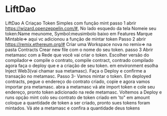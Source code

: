 # LiftDao
LiftDao A 
Criaçao Token Simples com função mint
passo 1 abrir https://wizard.openzeppelin.com/#, 
No lado esquedo da tela Nomeie seu token:Name meunome, Symbol:meusimbolo
baixo em Features
Marque Mintable=> aqui vc adicionou a função de mintar token
Passo 2 abrir https://remix.ethereum.org/# 
Criar uma Workspace nova no remix=> na pasta Contracts Crear new file com o nome do seu token.
passo 3
Abrir metamasc com a Rede que você vai criar o token.
Escolher versão do compilador=> 
compile o contrato, compile contract, contrado compilado agora faça o deploy que e a criação de seu token.
em environment esolha Inject Web3(vai chamar sua metamasc).
Faça o Deploy e confirme a transação no metamasc.
Passo 3- Vamos mintar o token.
Em deployed contracts, pegue o endereço do contrato criado, copie e agora vamos importar pra metamasc.
abra a metamasc vá ate import token e cole seu endereço, pronto token adicionado na rede metamasc.
Voltemos a Deploy e runs
opção mint colo seu contrato de token criado em 'to" em amount coloque a quantidade de token a ser criado, pronto sues tokens foram mintados.
Vá ate a metamasc e confira a quantidade deus tokens
